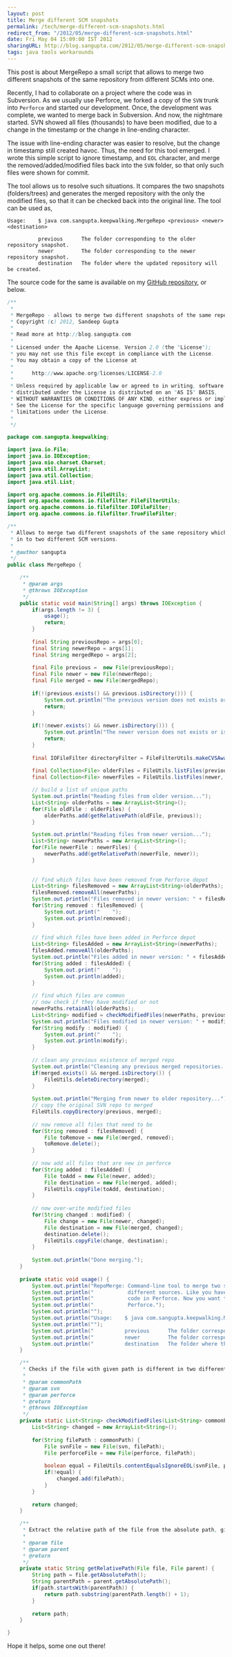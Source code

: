 ```yaml
---
layout: post
title: Merge different SCM snapshots
permalink: /tech/merge-different-scm-snapshots.html
redirect_from: "/2012/05/merge-different-scm-snapshots.html"
date: Fri May 04 15:09:00 IST 2012
sharingURL: http://blog.sangupta.com/2012/05/merge-different-scm-snapshots.html
tags: java tools workarounds
---
```


This post is about MergeRepo a small script that allows to merge two different snapshots of 
the same repository from different SCMs into one.

Recently, I had to collaborate on a project where the code was in Subversion. As we usually 
use Perforce, we forked a copy of the `SVN` trunk into `Perforce` and started our development. Once, 
the development was complete, we wanted to merge back in Subversion. And now, the nightmare 
started. SVN showed all files (thousands) to have been modified, due to a change in the timestamp 
or the change in line-ending character.

The issue with line-ending character was easier to resolve, but the change in timestamp still 
created havoc. Thus, the need for this tool emerged. I wrote this simple script to ignore 
timestamp, and  `EOL` character, and merge the removed/added/modified files back into the `SVN` 
folder, so that only such files were shown for commit.

The tool allows us to resolve such situations. It compares the two snapshots (folders/trees) and 
generates the merged repository with the only the modified files, so that it can be checked back 
into the original line. The tool can be used as,

```
Usage:    $ java com.sangupta.keepwalking.MergeRepo <previous> <newer> <destination>
 
          previous      The folder corresponding to the older repository snapshot.
          newer         The folder corresponding to the newer repository snapshot.
          destination   The folder where the updated repository will be created.
```

The source code for the same is available on my 
<a href="https://github.com/sangupta/BlogExamples/blob/master/KeepWalking/src/com/sangupta/keepwalking/MergeRepo.java">GitHub repository</a>, or below.

```java
/**
 *
 * MergeRepo - allows to merge two different snapshots of the same repository
 * Copyright (c) 2012, Sandeep Gupta
 * 
 * Read more at http://blog.sangupta.com
 * 
 * Licensed under the Apache License, Version 2.0 (the "License");
 * you may not use this file except in compliance with the License.
 * You may obtain a copy of the License at
 * 
 * 		http://www.apache.org/licenses/LICENSE-2.0
 * 
 * Unless required by applicable law or agreed to in writing, software
 * distributed under the License is distributed on an "AS IS" BASIS,
 * WITHOUT WARRANTIES OR CONDITIONS OF ANY KIND, either express or implied.
 * See the License for the specific language governing permissions and
 * limitations under the License.
 * 
 */

package com.sangupta.keepwalking;

import java.io.File;
import java.io.IOException;
import java.nio.charset.Charset;
import java.util.ArrayList;
import java.util.Collection;
import java.util.List;

import org.apache.commons.io.FileUtils;
import org.apache.commons.io.filefilter.FileFilterUtils;
import org.apache.commons.io.filefilter.IOFileFilter;
import org.apache.commons.io.filefilter.TrueFileFilter;

/**
 * Allows to merge two different snapshots of the same repository which are checked
 * in to two different SCM versions.
 *
 * @author sangupta
 */
public class MergeRepo {

	/**
	 * @param args
	 * @throws IOException 
	 */
	public static void main(String[] args) throws IOException {
		if(args.length != 3) {
			usage();
			return;
		}
		
		final String previousRepo = args[0];
		final String newerRepo = args[1];
		final String mergedRepo = args[2];
		
		final File previous =  new File(previousRepo);
		final File newer = new File(newerRepo);
		final File merged = new File(mergedRepo);
		
		if(!(previous.exists() && previous.isDirectory())) {
			System.out.println("The previous version does not exists or is not a directory.");
			return;
		}
		
		if(!(newer.exists() && newer.isDirectory())) {
			System.out.println("The newer version does not exists or is not a directory.");
			return;
		}
		
		final IOFileFilter directoryFilter = FileFilterUtils.makeCVSAware(FileFilterUtils.makeSVNAware(null));
		
		final Collection<File> olderFiles = FileUtils.listFiles(previous, TrueFileFilter.TRUE, directoryFilter);
		final Collection<File> newerFiles = FileUtils.listFiles(newer, TrueFileFilter.TRUE, directoryFilter);

		// build a list of unique paths
		System.out.println("Reading files from older version...");
		List<String> olderPaths = new ArrayList<String>();
		for(File oldFile : olderFiles) {
			olderPaths.add(getRelativePath(oldFile, previous));
		}

		System.out.println("Reading files from newer version...");
		List<String> newerPaths = new ArrayList<String>();
		for(File newerFile : newerFiles) {
			newerPaths.add(getRelativePath(newerFile, newer));
		}
		
		
		// find which files have been removed from Perforce depot
		List<String> filesRemoved = new ArrayList<String>(olderPaths);
		filesRemoved.removeAll(newerPaths);
		System.out.println("Files removed in newer version: " + filesRemoved.size());
		for(String removed : filesRemoved) {
			System.out.print("    ");
			System.out.println(removed);
		}
		
		// find which files have been added in Perforce depot
		List<String> filesAdded = new ArrayList<String>(newerPaths);
		filesAdded.removeAll(olderPaths);
		System.out.println("Files added in newer version: " + filesAdded.size());
		for(String added : filesAdded) {
			System.out.print("    ");
			System.out.println(added);
		}
		
		// find which files are common 
		// now check if they have modified or not
		newerPaths.retainAll(olderPaths);
		List<String> modified = checkModifiedFiles(newerPaths, previous, newer);
		System.out.println("Files modified in newer version: " + modified.size());
		for(String modify : modified) {
			System.out.print("    ");
			System.out.println(modify);
		}
		
		// clean any previous existence of merged repo
		System.out.println("Cleaning any previous merged repositories...");
		if(merged.exists() && merged.isDirectory()) {
			FileUtils.deleteDirectory(merged);
		}
		
		System.out.println("Merging from newer to older repository...");
		// copy the original SVN repo to merged
		FileUtils.copyDirectory(previous, merged);
		
		// now remove all files that need to be
		for(String removed : filesRemoved) {
			File toRemove = new File(merged, removed);
			toRemove.delete();
		}
		
		// now add all files that are new in perforce
		for(String added : filesAdded) {
			File toAdd = new File(newer, added);
			File destination = new File(merged, added);
			FileUtils.copyFile(toAdd, destination);
		}
		
		// now over-write modified files
		for(String changed : modified) {
			File change = new File(newer, changed);
			File destination = new File(merged, changed);
			destination.delete();
			FileUtils.copyFile(change, destination);
		}
		
		System.out.println("Done merging.");
	}
	
	private static void usage() {
		System.out.println("RepoMerge: Command-line tool to merge two snapshots of a single repositories that come from ");
		System.out.println("           different sources. Like you have your older repository in SubVersion and the newer");
		System.out.println("           code in Perforce. Now you want to merge the code and bring SVN back to the level of");
		System.out.println("           Perforce.");
		System.out.println("");
		System.out.println("Usage:    $ java com.sangupta.keepwalking.MergeRepo <previous> <newer> <destination>");
		System.out.println("");
		System.out.println("          previous      The folder corresponding to the older repository snapshot.");
		System.out.println("          newer         The folder corresponding to the newer repository snapshot.");
		System.out.println("          destination   The folder where the updated repository will be created.");
	}

	/**
	 * Checks if the file with given path is different in two different folders/branches
	 *  
	 * @param commonPath
	 * @param svn
	 * @param perforce
	 * @return
	 * @throws IOException
	 */
	private static List<String> checkModifiedFiles(List<String> commonPath, File svn, File perforce) throws IOException {
		List<String> changed = new ArrayList<String>();
		
		for(String filePath : commonPath) {
			File svnFile = new File(svn, filePath);
			File perforceFile = new File(perforce, filePath);
			
			boolean equal = FileUtils.contentEqualsIgnoreEOL(svnFile, perforceFile, Charset.defaultCharset().name());
			if(!equal) {
				changed.add(filePath);
			}
		}
		
		return changed;
	}

	/**
	 * Extract the relative path of the file from the absolute path, given the parent.
	 * 
	 * @param file
	 * @param parent
	 * @return
	 */
	private static String getRelativePath(File file, File parent) {
		String path = file.getAbsolutePath();
		String parentPath = parent.getAbsolutePath();
		if(path.startsWith(parentPath)) {
			return path.substring(parentPath.length() + 1);
		}
		
		return path;
	}

}
```

Hope it helps, some one out there!

